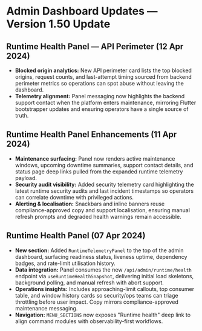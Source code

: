 # Admin Dashboard Updates — Version 1.50 Update

## Runtime Health Panel — API Perimeter (12 Apr 2024)
- **Blocked origin analytics:** New API perimeter card lists the top blocked origins, request counts, and last-attempt timing sourced from backend perimeter metrics so operations can spot abuse without leaving the dashboard.
- **Telemetry alignment:** Panel messaging now highlights the backend support contact when the platform enters maintenance, mirroring Flutter bootstrapper updates and ensuring operators have a single source of truth.

## Runtime Health Panel Enhancements (11 Apr 2024)
- **Maintenance surfacing:** Panel now renders active maintenance windows, upcoming downtime summaries, support contact
  details, and status page deep links pulled from the expanded runtime telemetry payload.
- **Security audit visibility:** Added security telemetry card highlighting the latest runtime security audits and last incident
  timestamps so operators can correlate downtime with privileged actions.
- **Alerting & localisation:** Snackbars and inline banners reuse compliance-approved copy and support localisation, ensuring
  manual refresh prompts and degraded health warnings remain accessible.

## Runtime Health Panel (07 Apr 2024)
- **New section:** Added `RuntimeTelemetryPanel` to the top of the admin dashboard, surfacing readiness status, liveness uptime, dependency badges, and rate-limit utilisation history.
- **Data integration:** Panel consumes the new `/api/admin/runtime/health` endpoint via `useRuntimeHealthSnapshot`, delivering initial load skeletons, background polling, and manual refresh with abort support.
- **Operations insights:** Includes approaching-limit callouts, top consumer table, and window history cards so security/ops teams can triage throttling before user impact. Copy mirrors compliance-approved maintenance messaging.
- **Navigation:** `MENU_SECTIONS` now exposes "Runtime health" deep link to align command modules with observability-first workflows.
